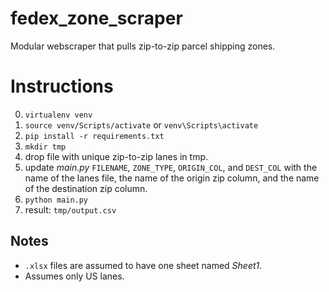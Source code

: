 # fedex_zone_scraper
Modular webscraper that pulls zip-to-zip parcel shipping zones.

# Instructions
0. ```virtualenv venv```
1. ```source venv/Scripts/activate``` or ```venv\Scripts\activate```
2. ```pip install -r requirements.txt```
3. ```mkdir tmp```
4. drop file with unique zip-to-zip lanes in tmp.
5. update *main.py* ```FILENAME```, ```ZONE_TYPE```, ```ORIGIN_COL```, and ```DEST_COL``` with the name of the lanes file, the name of the origin zip column, and the name of the destination zip column.
6. ```python main.py```
7. result: ```tmp/output.csv```

## Notes
- ```.xlsx``` files are assumed to have one sheet named *Sheet1*.
- Assumes only US lanes.